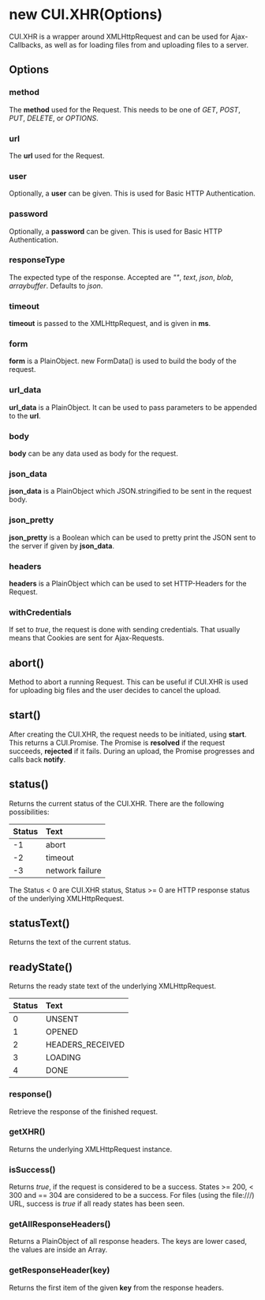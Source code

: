 # new CUI.XHR\(Options\)

CUI.XHR is a wrapper around XMLHttpRequest and can be used for Ajax-Callbacks, as well as for loading files from and uploading files to a server.

## Options

### method

The **method** used for the Request. This needs to be one of _GET_, _POST_, _PUT_, _DELETE_, or _OPTIONS_.

### url

The **url** used for the Request.

### user

Optionally, a **user** can be given. This is used for Basic HTTP Authentication.

### password

Optionally, a **password** can be given. This is used for Basic HTTP Authentication.

### responseType

The expected type of the response. Accepted are _""_, _text_, _json_, _blob_, _arraybuffer_. Defaults to _json_.

### timeout

**timeout** is passed to the XMLHttpRequest, and is given in **ms**.

### form

**form** is a PlainObject. new FormData\(\) is used to build the body of the request.

### url\_data

**url\_data** is a PlainObject. It can be used to pass parameters to be appended to the **url**.

### body

**body** can be any data used as body for the request.

### json\_data

**json\_data** is a PlainObject which JSON.stringified to be sent in the request body.

### json\_pretty

**json\_pretty** is a Boolean which can be used to pretty print the JSON sent to the server if given by **json\_data**.

### headers

**headers** is a PlainObject which can be used to set HTTP-Headers for the Request.

### withCredentials

If set to _true_, the request is done with sending credentials. That usually means that Cookies are sent for Ajax-Requests.

## abort\(\)

Method to abort a running Request. This can be useful if CUI.XHR is used for uploading big files and the user decides to cancel the upload.

## start\(\)

After creating the CUI.XHR, the request needs to be initiated, using **start**. This returns a CUI.Promise. The Promise is **resolved** if the request succeeds, **rejected** if it fails. During an upload, the Promise progresses and calls back **notify**.

## status\(\)

Returns the current status of the CUI.XHR. There are the following possibilities:

| Status | Text |
| :--- | :--- |
| -1 | abort |
| -2 | timeout |
| -3 | network failure |

The Status &lt; 0 are CUI.XHR status, Status &gt;= 0 are HTTP response status of the underlying XMLHttpRequest.

## statusText\(\)

Returns the text of the current status.

## readyState\(\)

Returns the ready state text of the underlying XMLHttpRequest.

| Status | Text |
| :--- | :--- |
| 0 | UNSENT |
| 1 | OPENED |
| 2 | HEADERS\_RECEIVED |
| 3 | LOADING |
| 4 | DONE |

### response\(\)

Retrieve the response of the finished request.

### getXHR\(\)

Returns the underlying XMLHttpRequest instance.

### isSuccess\(\)

Returns _true_, if the request is considered to be a success. States &gt;= 200, &lt; 300 and == 304 are considered to be a success. For files \(using the file:///\) URL, success is _true_ if all ready states has been seen.

### getAllResponseHeaders\(\)

Returns a PlainObject of all response headers. The keys are lower cased, the values are inside an Array.

### getResponseHeader\(key\)

Returns the first item of the given **key** from the response headers.

